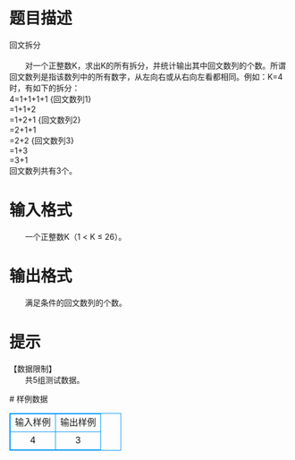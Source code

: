 # 

 
 # 题目描述 
<p>
回文拆分<br><br>　　对一个正整数K，求出K的所有拆分，并统计输出其中回文数列的个数。所谓回文数列是指该数列中的所有数字，从左向右或从右向左看都相同。例如：K=4时，有如下的拆分：<br>4=1+1+1+1	{回文数列1}<br> =1+1+2<br> =1+2+1	    {回文数列2}<br> =2+1+1<br> =2+2		{回文数列3}<br> =1+3<br> =3+1<br>回文数列共有3个。<br></p> 

 
 # 输入格式 
<p>
　　一个正整数K（1 < K ≤ 26）。</p> 

 
 # 输出格式 
<p>
　　满足条件的回文数列的个数。</p> 

 
 # 提示 
<p>
【数据限制】<br>　　共5组测试数据。<br></p> 
# 样例数据
<style>
        table,table tr th, table tr td { border:1px solid #0094ff; }
        table { width: 200px; min-height: 25px; line-height: 25px; text-align: center; border-collapse: collapse;}   
    </style>
<table>
	<tr>
		<td>输入样例</td>
		<td>输出样例</td>
	</tr>
<tr><td>4</td><td>3</td></tr></table>
